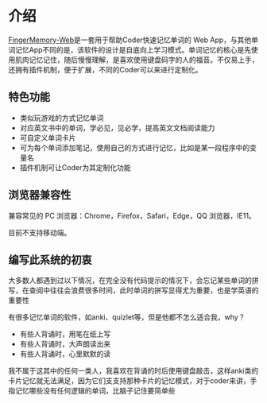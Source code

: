 # 介绍

[FingerMemory-Web](https://github.com/nobility-zhang/FingerMemory-Web)是一套用于帮助Coder快速记忆单词的 Web App，与其他单词记忆App不同的是，该软件的设计是自底向上学习模式。单词记忆的核心是先使用肌肉记忆记住，随后慢慢理解，是喜欢使用键盘码字的人的福音。不仅易上手，还拥有插件机制，便于扩展，不同的Coder可以来进行定制化。

## 特色功能

- 类似玩游戏的方式记忆单词
- 对应英文书中的单词，学必见，见必学，提高英文文档阅读能力
- 可自定义单词卡片
- 可为每个单词添加笔记，使用自己的方式进行记忆，比如是某一段程序中的变量名
- 插件机制可让Coder为其定制化功能

## 浏览器兼容性

兼容常见的 PC 浏览器：Chrome，Firefox，Safari，Edge，QQ 浏览器，IE11。

目前不支持移动端。

## 编写此系统的初衷

大多数人都遇到过以下情况，在完全没有代码提示的情况下，会忘记某些单词的拼写，在查阅中往往会浪费很多时间，此时单词的拼写显得尤为重要，也是学英语的重要性

有很多记忆单词的软件，如anki、quizlet等，但是他都不怎么适合我，why？

- 有些人背诵时，用笔在纸上写
- 有些人背诵时，大声朗读出来
- 有些人背诵时，心里默默的读

我不属于这其中的任何一类人，我喜欢在背诵的时后使用键盘敲击，这样anki类的卡片记忆就无法满足，因为它们支支持那种卡片的记忆模式，对于coder来讲，手指记忆哪些没有任何逻辑的单词，比脑子记住要简单些





